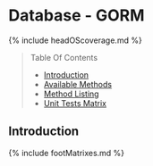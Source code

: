 # Database - GORM

{% include headOScoverage.md %}

> Table Of Contents
>
> -   [Introduction](#introduction)
> -   [Available Methods](#available-methods)
> -   [Method Listing](#method-listing)
> -   [Unit Tests Matrix](#unit-tests-matrix)

## Introduction

{% include footMatrixes.md %}
